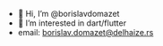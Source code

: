 - 👋 Hi, I’m @borislavdomazet
- 👀 I’m interested in dart/flutter
- email: borislav.domazet@delhaize.rs

<!---
borislavdomazet/borislavdomazet is a ✨ special ✨ repository because its `README.md` (this file) appears on your GitHub profile.
You can click the Preview link to take a look at your changes.
--->
